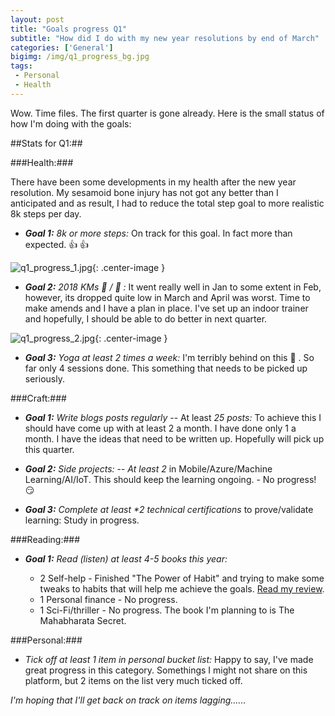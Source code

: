 ```yaml
---
layout: post
title: "Goals progress Q1"
subtitle: "How did I do with my new year resolutions by end of March"
categories: ['General']
bigimg: /img/q1_progress_bg.jpg
tags:
 - Personal
 - Health
---
```



Wow. Time files. The first quarter is gone already. Here is the small status of how I'm doing with the goals:


##Stats for Q1:##


###Health:###

There have been some developments in my health after the new year resolution. My sesamoid bone injury has not got any better than I anticipated and as result, I had to reduce the total step goal to more realistic 8k steps per day.

 - ***Goal 1:*** *8k or more steps:* On track for this goal. In fact more than expected. :+1: :+1:

![q1_progress_1.jpg]({{site.baseurl}}/img/q1_progress_1.jpg){: .center-image }

 - ***Goal 2:*** *2018 KMs :bicyclist: / :runner: :* It went really well in Jan to some extent in Feb, however, its dropped quite low in March and April was worst. Time to make amends and I have a plan in place. I've set up an indoor trainer and hopefully, I should be able to do better in next quarter.


![q1_progress_2.jpg]({{site.baseurl}}/img/q1_progress_2.jpg){: .center-image }

- ***Goal 3:*** *Yoga at least 2 times a week:* I'm terribly behind on this :snail: . So far only 4 sessions done. This something that needs to be picked up seriously. 

 

###Craft:### 


- ***Goal 1:*** _Write blogs posts regularly_ 
-- At least *25 posts:* To achieve this I should have come up with at least 2 a month. I have done only 1 a month. I have the ideas that need to be written up. Hopefully will pick up this quarter.

- ***Goal 2:*** _Side projects:_
  -- *At least 2* in Mobile/Azure/Machine Learning/AI/IoT. This should keep the learning ongoing. - No progress! :smirk:

- ***Goal 3:*** _Complete at least *2 technical certifications_ to prove/validate learning: Study in progress.

###Reading:###


- ***Goal 1:*** _Read (listen) at least 4-5 books this year:_

  - 2 Self-help - Finished "The Power of Habit" and trying to make some tweaks to habits that will help me achieve the goals. [Read my review](/2018-04-15-power-of-habits/).
  - 1 Personal finance - No progress.
  - 1 Sci-Fi/thriller - No progress. The book I'm planning to is The Mahabharata Secret.

###Personal:###

- *Tick off at least 1 item in personal bucket list:*
 Happy to say, I've made great progress in this category. Somethings I might not share on this platform, but 2 items on the list very much ticked off.

_I'm hoping that I'll get back on track on items lagging......_